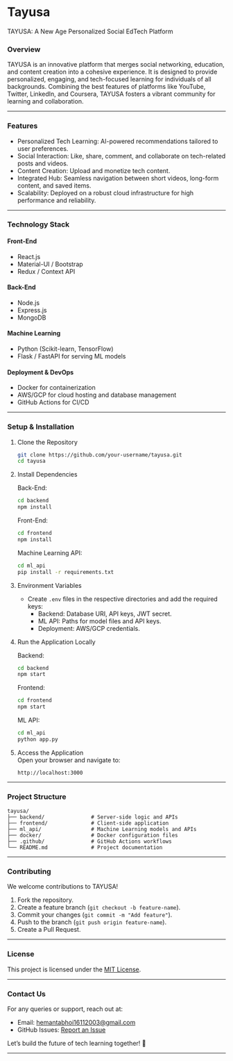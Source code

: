 # Tayusa
TAYUSA: A New Age Personalized Social EdTech Platform

### Overview
TAYUSA is an innovative platform that merges social networking, education, and content creation into a cohesive experience. It is designed to provide personalized, engaging, and tech-focused learning for individuals of all backgrounds. Combining the best features of platforms like YouTube, Twitter, LinkedIn, and Coursera, TAYUSA fosters a vibrant community for learning and collaboration.

---

### Features
- Personalized Tech Learning: AI-powered recommendations tailored to user preferences.  
- Social Interaction: Like, share, comment, and collaborate on tech-related posts and videos.  
- Content Creation: Upload and monetize tech content.  
- Integrated Hub: Seamless navigation between short videos, long-form content, and saved items.  
- Scalability: Deployed on a robust cloud infrastructure for high performance and reliability.  

---

### Technology Stack 

#### Front-End
- React.js  
- Material-UI / Bootstrap  
- Redux / Context API  

#### Back-End  
- Node.js  
- Express.js  
- MongoDB  

#### Machine Learning  
- Python (Scikit-learn, TensorFlow)  
- Flask / FastAPI for serving ML models  

#### Deployment & DevOps  
- Docker for containerization  
- AWS/GCP for cloud hosting and database management  
- GitHub Actions for CI/CD  

---

### Setup & Installation  

1. Clone the Repository  
   ```bash
   git clone https://github.com/your-username/tayusa.git
   cd tayusa
   ```

2. Install Dependencies  

   Back-End:  
   ```bash
   cd backend
   npm install
   ```

   Front-End:  
   ```bash
   cd frontend
   npm install
   ```

   Machine Learning API:  
   ```bash
   cd ml_api
   pip install -r requirements.txt
   ```

3. Environment Variables  
   - Create `.env` files in the respective directories and add the required keys:
     - Backend: Database URI, API keys, JWT secret.
     - ML API: Paths for model files and API keys.
     - Deployment: AWS/GCP credentials.

4. Run the Application Locally  

   Backend:  
   ```bash
   cd backend
   npm start
   ```

   Frontend:  
   ```bash
   cd frontend
   npm start
   ```

   ML API:  
   ```bash
   cd ml_api
   python app.py
   ```

5. Access the Application  
   Open your browser and navigate to:  
   ```  
   http://localhost:3000  
   ```

---

### Project Structure  
```
tayusa/
├── backend/               # Server-side logic and APIs
├── frontend/              # Client-side application
├── ml_api/                # Machine Learning models and APIs
├── docker/                # Docker configuration files
├── .github/               # GitHub Actions workflows
└── README.md              # Project documentation
```

---

### Contributing  
We welcome contributions to TAYUSA!  
1. Fork the repository.  
2. Create a feature branch (`git checkout -b feature-name`).  
3. Commit your changes (`git commit -m "Add feature"`).  
4. Push to the branch (`git push origin feature-name`).  
5. Create a Pull Request.  

---

### License 
This project is licensed under the [MIT License](LICENSE).  

---

### Contact Us  
For any queries or support, reach out at:  
- Email: hemantabhoi16112003@gmail.com  
- GitHub Issues: [Report an Issue](https://github.com/your-username/tayusa/issues)  

Let’s build the future of tech learning together! 🚀  

--- 
